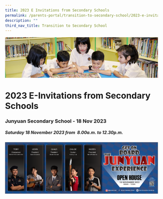 ```yaml
---
title: 2023 E Invitations from Secondary Schools
permalink: /parents-portal/transition-to-secondary-school/2023-e-invitations-from-secondary-schools/
description: ""
third_nav_title: Transition to Secondary School
---
```

![](/images/banner.gif)

2023 E-Invitations from Secondary Schools
=========================================

###  **Junyuan Secondary School - 18 Nov 2023**
##### **Saturday 18 November 2023 from  8.00a.m. to 12.30p.m.**
![](/images/2023%20jyss%20banner%20final.png)